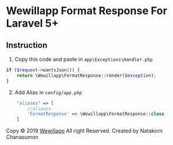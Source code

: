 # Wewillapp Format Response For Laravel 5+

## Instruction

1. Copy this code and paste in `app\Exceptions\Handler.php`

```php
if ($request->wantsJson()) {
    return \Wewillapp\FormatResponse::render($exception);
}
```
2. Add Alias in `config/app.php`

```php
    "aliases" => [
        //aliases
        'FormatResponse' => \Wewillapp\FormatResponse::class
    ]
```

Copy &copy; 2019 [Wewillapp](https://www.wewillapp.com) All right Reserved. Created by Natakorn Chanasumon

